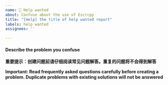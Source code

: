 ```yaml
---
name: 🥺 Help wanted
about: Confuse about the use of Escrcpy
title: "[Help] the title of help wanted report"
labels: help wanted
assignees: ''

---
```


#### Describe the problem you confuse

**重要提示：创建问题前请仔细阅读常见问题解答。重复的问题将不会得到解答**

**Important: Read frequently asked questions carefully before creating a problem. Duplicate problems with existing solutions will not be answered**